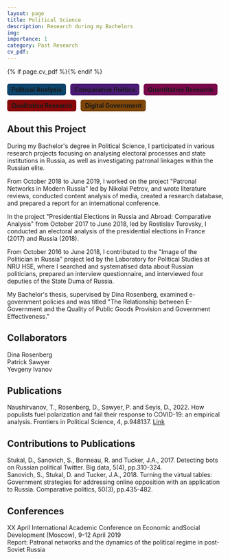 ```yaml
---
layout: page
title: Political Science
description: Research during my Bachelors
img: 
importance: 1
category: Past Research
cv_pdf: 
---
```


{% if page.cv_pdf %}<a href="{{ page.cv_pdf | prepend: 'assets/pdf/' | relative_url}}" target="_blank" rel="noopener noreferrer" class="float-right"><i class="fas fa-file-pdf" style="font-size: 48px;"></i></a>{% endif %}

<div style="display: flex; flex-wrap: wrap; gap: 10px; margin: 20px 0;">
    <span style="background-color: #0c436a; padding: 5px 10px; border-radius: 5px; font-weight: bold;">Political Analysis</span>
    <span style="background-color: #4a1b75; padding: 5px 10px; border-radius: 5px; font-weight: bold;">Comparative Politics</span>
    <span style="background-color: #79094b; padding: 5px 10px; border-radius: 5px; font-weight: bold;">Quantitative Research</span>
    <span style="background-color: #870808; padding: 5px 10px; border-radius: 5px; font-weight: bold;">Qualitative Research</span>
    <span style="background-color: #7d4509; padding: 5px 10px; border-radius: 5px; font-weight: bold;">Digital Government</span>
</div>

## About this Project

During my Bachelor's degree in Political Science, I participated in various research projects focusing on analysing electoral processes and state institutions in Russia, as well as investigating patronal linkages within the Russian elite.

From October 2018 to June 2019, I worked on the project "Patronal Networks in Modern Russia" led by Nikolai Petrov, and wrote literature reviews, conducted content analysis of media, created a research database, and prepared a report for an international conference.

In the project "Presidential Elections in Russia and Abroad: Comparative Analysis" from October 2017 to June 2018, led by Rostislav Turovsky, I conducted an electoral analysis of the presidential elections in France (2017) and Russia (2018).

From October 2016 to June 2018, I contributed to the "Image of the Politician in Russia" project led by the Laboratory for Political Studies at NRU HSE, where I searched and systematised data about Russian politicians, prepared an interview questionnaire, and interviewed four deputies of the State Duma of Russia.

My Bachelor's thesis, supervised by Dina Rosenberg, examined e-government policies and was titled "The Relationship between E-Government and the Quality of Public Goods Provision and Government Effectiveness."

## Collaborators

Dina Rosenberg  
Patrick Sawyer  
Yevgeny Ivanov

## Publications  
Naushirvanov, T., Rosenberg, D., Sawyer, P. and Seyis, D., 2022. How populists fuel polarization and fail their response to COVID-19: an empirical analysis. Frontiers in Political Science, 4, p.948137. [Link](https://www.frontiersin.org/articles/10.3389/fpos.2022.948137/full)

## Contributions to Publications  
Stukal, D., Sanovich, S., Bonneau, R. and Tucker, J.A., 2017. Detecting bots on Russian political Twitter. Big data, 5(4), pp.310-324.  
Sanovich, S., Stukal, D. and Tucker, J.A., 2018. Turning the virtual tables: Government strategies for addressing online opposition with an application to Russia. Comparative politics, 50(3), pp.435-482.

## Conferences  
XX April International Academic Conference on Economic andSocial Development (Moscow), 9-12 April 2019  
Report: Patronal networks and the dynamics of the political regime in post-Soviet Russia


